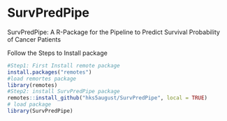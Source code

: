 # SurvPredPipe
SurvPredPipe: A R-Package for the Pipeline to Predict Survival Probability of Cancer Patients

Follow the Steps to Install package 
```r
#Step1: First Install remote package
install.packages("remotes") 
#load remortes package
library(remotes)
#Step2: install SurvPredPipe package
remotes::install_github("hks5august/SurvPredPipe", local = TRUE)
# load package
library(SurvPredPipe) 
